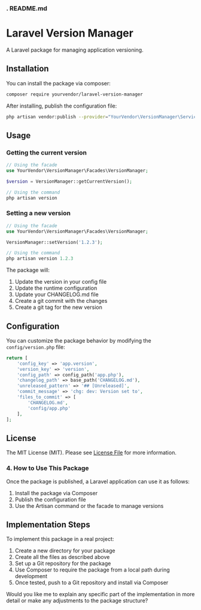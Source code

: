 ### . README.md
# Laravel Version Manager

A Laravel package for managing application versioning.

## Installation

You can install the package via composer:

```bash
composer require yourvendor/laravel-version-manager
```

After installing, publish the configuration file:
``` bash
php artisan vendor:publish --provider="YourVendor\VersionManager\ServiceProvider" --tag="config"
```

## Usage
### Getting the current version
``` php
// Using the facade
use YourVendor\VersionManager\Facades\VersionManager;

$version = VersionManager::getCurrentVersion();

// Using the command
php artisan version
```
### Setting a new version
``` php
// Using the facade
use YourVendor\VersionManager\Facades\VersionManager;

VersionManager::setVersion('1.2.3');

// Using the command
php artisan version 1.2.3
```

The package will:
1. Update the version in your config file
2. Update the runtime configuration
3. Update your CHANGELOG.md file
4. Create a git commit with the changes
5. Create a git tag for the new version

## Configuration
You can customize the package behavior by modifying the `config/version.php` file:
``` php
return [
    'config_key' => 'app.version',
    'version_key' => 'version',
    'config_path' => config_path('app.php'),
    'changelog_path' => base_path('CHANGELOG.md'),
    'unreleased_pattern' => '## [Unreleased]',
    'commit_message' => 'chg: dev: Version set to',
    'files_to_commit' => [
        'CHANGELOG.md',
        'config/app.php'
    ],
];
```

## License
The MIT License (MIT). Please see [License File](LICENSE.md) for more information.

### 4. How to Use This Package

Once the package is published, a Laravel application can use it as follows:

1. Install the package via Composer
2. Publish the configuration file
3. Use the Artisan command or the facade to manage versions

## Implementation Steps

To implement this package in a real project:

1. Create a new directory for your package
2. Create all the files as described above
3. Set up a Git repository for the package
4. Use Composer to require the package from a local path during development
5. Once tested, push to a Git repository and install via Composer

Would you like me to explain any specific part of the implementation in more detail or make any adjustments to the package structure?
